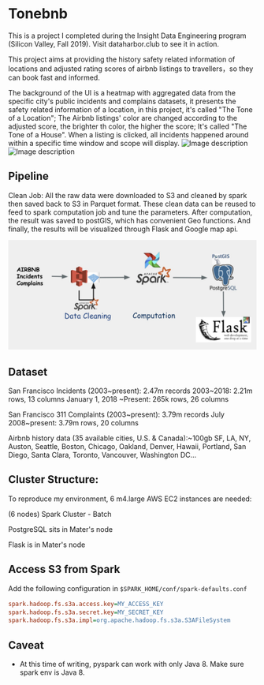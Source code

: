 # Tonebnb
This is a project I completed during the Insight Data Engineering program (Silicon Valley, Fall 2019). 
Visit dataharbor.club to see it in action.

This project aims at providing the history safety related information of locations and adjusted rating scores of 
airbnb listings to travellers，so they can book fast and informed.

The background of the UI is a heatmap with aggregated data from the specific city's public incidents and complains 
datasets, it presents the safety related information of a location, in this project, it's called "The Tone of a 
Location"; The Airbnb listings' color are changed according to the adjusted score, the brighter th color, the higher 
the score; It's called "The Tone of a House". When a listing is clicked, all incidents happened around within a 
specific time window and scope will display.
![Image description](docs/overall.png)
![Image description](docs/happened_arround.png)

## Pipeline
Clean Job:  All the raw data were downloaded to S3 and cleaned by spark then saved back to S3 in Parquet format. 
These clean data can be reused to feed to spark computation job and tune the parameters. After computation, the result 
was saved to postGIS, which has convenient Geo functions. And finally, the results will be visualized through Flask 
and Google map api.


![Image description](docs/pipe_line.jpeg)
## Dataset
San Francisco Incidents (2003~present): 2.47m records
2003~2018: 2.21m rows, 13 columns
January 1, 2018 ~Present: 265k rows, 26 columns

San Francisco 311 Complaints (2003~present): 3.79m records
July 2008~present: 3.79m rows, 20 columns

Airbnb history data (35 available cities, U.S. & Canada):~100gb
SF, LA, NY, Auston, Seattle, Boston, Chicago, Oakland, Denver, Hawaii, Portland, San Diego, Santa Clara, Toronto, Vancouver, Washington DC... 


## Cluster Structure:
To reproduce my environment, 6 m4.large AWS EC2 instances are needed:

(6 nodes) Spark Cluster - Batch

PostgreSQL sits in Mater's node

Flask is in Mater's node

## Access S3 from Spark
Add the following configuration in `$SPARK_HOME/conf/spark-defaults.conf`
```ini
spark.hadoop.fs.s3a.access.key=MY_ACCESS_KEY
spark.hadoop.fs.s3a.secret.key=MY_SECRET_KEY
spark.hadoop.fs.s3a.impl=org.apache.hadoop.fs.s3a.S3AFileSystem
```

## Caveat
- At this time of writing, pyspark can work with only Java 8. Make sure spark env is Java 8.
